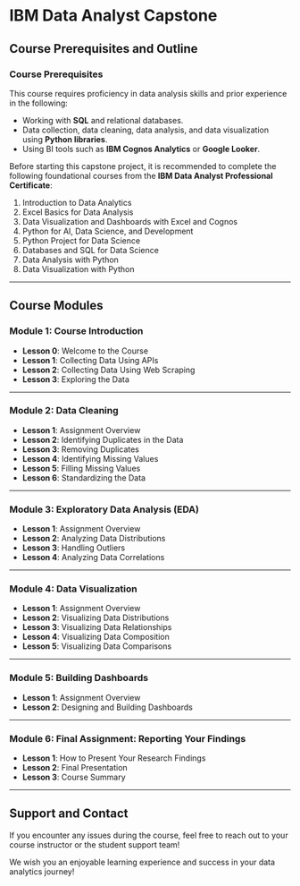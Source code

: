 # IBM Data Analyst Capstone

## Course Prerequisites and Outline

### Course Prerequisites
This course requires proficiency in data analysis skills and prior experience in the following:
- Working with **SQL** and relational databases.
- Data collection, data cleaning, data analysis, and data visualization using **Python libraries**.
- Using BI tools such as **IBM Cognos Analytics** or **Google Looker**.

Before starting this capstone project, it is recommended to complete the following foundational courses from the **IBM Data Analyst Professional Certificate**:
1. Introduction to Data Analytics  
2. Excel Basics for Data Analysis  
3. Data Visualization and Dashboards with Excel and Cognos  
4. Python for AI, Data Science, and Development  
5. Python Project for Data Science  
6. Databases and SQL for Data Science  
7. Data Analysis with Python  
8. Data Visualization with Python  

---

## Course Modules

### **Module 1: Course Introduction**
- **Lesson 0**: Welcome to the Course  
- **Lesson 1**: Collecting Data Using APIs  
- **Lesson 2**: Collecting Data Using Web Scraping  
- **Lesson 3**: Exploring the Data  

---

### **Module 2: Data Cleaning**
- **Lesson 1**: Assignment Overview  
- **Lesson 2**: Identifying Duplicates in the Data  
- **Lesson 3**: Removing Duplicates  
- **Lesson 4**: Identifying Missing Values  
- **Lesson 5**: Filling Missing Values  
- **Lesson 6**: Standardizing the Data  

---

### **Module 3: Exploratory Data Analysis (EDA)**
- **Lesson 1**: Assignment Overview  
- **Lesson 2**: Analyzing Data Distributions  
- **Lesson 3**: Handling Outliers  
- **Lesson 4**: Analyzing Data Correlations  

---

### **Module 4: Data Visualization**
- **Lesson 1**: Assignment Overview  
- **Lesson 2**: Visualizing Data Distributions  
- **Lesson 3**: Visualizing Data Relationships  
- **Lesson 4**: Visualizing Data Composition  
- **Lesson 5**: Visualizing Data Comparisons  

---

### **Module 5: Building Dashboards**
- **Lesson 1**: Assignment Overview  
- **Lesson 2**: Designing and Building Dashboards  

---

### **Module 6: Final Assignment: Reporting Your Findings**
- **Lesson 1**: How to Present Your Research Findings  
- **Lesson 2**: Final Presentation  
- **Lesson 3**: Course Summary  

---

## Support and Contact
If you encounter any issues during the course, feel free to reach out to your course instructor or the student support team!

We wish you an enjoyable learning experience and success in your data analytics journey!
